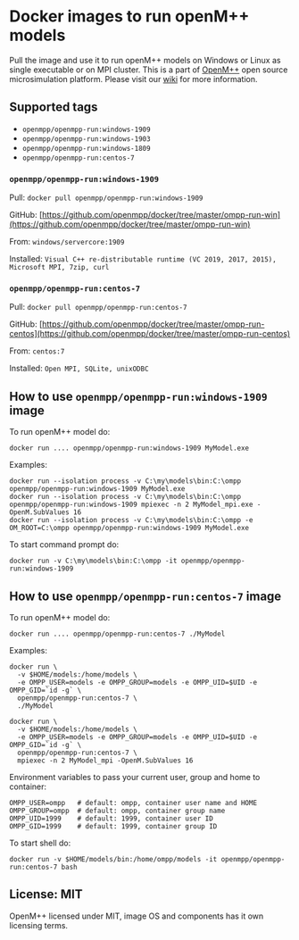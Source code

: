 # Docker images to run openM++ models

Pull the image and use it to run openM++ models on Windows or Linux as single executable or on MPI cluster.
This is a part of [OpenM++](http://www.openmpp.org/) open source microsimulation platform.
Please visit our [wiki](http://www.openmpp.org/wiki/) for more information.

## Supported tags

- `openmpp/openmpp-run:windows-1909`
- `openmpp/openmpp-run:windows-1903`
- `openmpp/openmpp-run:windows-1809`
- `openmpp/openmpp-run:centos-7`

### `openmpp/openmpp-run:windows-1909`

Pull: `docker pull openmpp/openmpp-run:windows-1909`

GitHub: [https://github.com/openmpp/docker/tree/master/ompp-run-win](https://github.com/openmpp/docker/tree/master/ompp-run-win)

From: `windows/servercore:1909`

Installed: `Visual C++ re-distributable runtime (VC 2019, 2017, 2015), Microsoft MPI, 7zip, curl`

### `openmpp/openmpp-run:centos-7`

Pull: `docker pull openmpp/openmpp-run:centos-7`

GitHub: [https://github.com/openmpp/docker/tree/master/ompp-run-centos](https://github.com/openmpp/docker/tree/master/ompp-run-centos)

From: `centos:7`

Installed: `Open MPI, SQLite, unixODBC`

## How to use `openmpp/openmpp-run:windows-1909` image

To run openM++ model do:
```
docker run .... openmpp/openmpp-run:windows-1909 MyModel.exe
```

Examples:
```
docker run --isolation process -v C:\my\models\bin:C:\ompp openmpp/openmpp-run:windows-1909 MyModel.exe
docker run --isolation process -v C:\my\models\bin:C:\ompp openmpp/openmpp-run:windows-1909 mpiexec -n 2 MyModel_mpi.exe -OpenM.SubValues 16
docker run --isolation process -v C:\my\models\bin:C:\ompp -e OM_ROOT=C:\ompp openmpp/openmpp-run:windows-1909 MyModel.exe
```
  
To start command prompt do:
```
docker run -v C:\my\models\bin:C:\ompp -it openmpp/openmpp-run:windows-1909
```

## How to use `openmpp/openmpp-run:centos-7` image

To run openM++ model do:
```
docker run .... openmpp/openmpp-run:centos-7 ./MyModel
```

Examples:
```
docker run \
  -v $HOME/models:/home/models \
  -e OMPP_USER=models -e OMPP_GROUP=models -e OMPP_UID=$UID -e OMPP_GID=`id -g` \
  openmpp/openmpp-run:centos-7 \
  ./MyModel

docker run \
  -v $HOME/models:/home/models \
  -e OMPP_USER=models -e OMPP_GROUP=models -e OMPP_UID=$UID -e OMPP_GID=`id -g` \
  openmpp/openmpp-run:centos-7 \
  mpiexec -n 2 MyModel_mpi -OpenM.SubValues 16
```

Environment variables to pass your current user, group and home to container:
```
OMPP_USER=ompp   # default: ompp, container user name and HOME
OMPP_GROUP=ompp  # default: ompp, container group name
OMPP_UID=1999    # default: 1999, container user ID
OMPP_GID=1999    # default: 1999, container group ID
```

To start shell do:
```
docker run -v $HOME/models/bin:/home/ompp/models -it openmpp/openmpp-run:centos-7 bash
```

## License: MIT

OpenM++ licensed under MIT, image OS and components has it own licensing terms.
